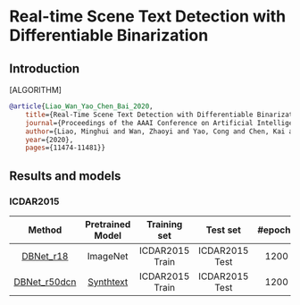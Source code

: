 # Real-time Scene Text Detection with Differentiable Binarization

## Introduction

[ALGORITHM]

```bibtex
@article{Liao_Wan_Yao_Chen_Bai_2020,
    title={Real-Time Scene Text Detection with Differentiable Binarization},
    journal={Proceedings of the AAAI Conference on Artificial Intelligence},
    author={Liao, Minghui and Wan, Zhaoyi and Yao, Cong and Chen, Kai and Bai, Xiang},
    year={2020},
    pages={11474-11481}}
```

## Results and models

### ICDAR2015

|                                 Method                                 |                                                      Pretrained Model                                                      |  Training set   |    Test set    | #epochs | Test size | Recall | Precision | Hmean |                                                                                                                           Download                                                                                                                            |
| :--------------------------------------------------------------------: | :------------------------------------------------------------------------------------------------------------------------: | :-------------: | :------------: | :-----: | :-------: | :----: | :-------: | :---: | :-----------------------------------------------------------------------------------------------------------------------------------------------------------------------------------------------------------------------------------------------------------: |
| [DBNet_r18](/configs/textdet/dbnet/dbnet_r18_fpnc_1200e_icdar2015.py) |     ImageNet     | ICDAR2015 Train | ICDAR2015 Test |  1200   |    736    | 0.731  |   0.871   | 0.795 | [model](https://download.openmmlab.com/mmocr/textdet/dbnet/dbnet_r18_fpnc_sbn_1200e_icdar2015_20210329-ba3ab597.pth) \| [log](https://download.openmmlab.com/mmocr/textdet/dbnet/dbnet_r18_fpnc_sbn_1200e_icdar2015_20210329-ba3ab597.log.json) |
| [DBNet_r50dcn](/configs/textdet/dbnet/dbnet_r50dcnv2_fpnc_1200e_icdar2015.py) | [Synthtext](https://download.openmmlab.com/mmocr/textdet/dbnet/dbnet_r50dcnv2_fpnc_sbn_2e_synthtext_20210325-aa96e477.pth) | ICDAR2015 Train | ICDAR2015 Test |  1200   |   1024    | 0.796  |   0.866   | 0.830 | [model](https://download.openmmlab.com/mmocr/textdet/dbnet/dbnet_r50dcnv2_fpnc_sbn_1200e_icdar2015_20210325-91cef9af.pth) \| [log](https://download.openmmlab.com/mmocr/textdet/dbnet/dbnet_r50dcnv2_fpnc_sbn_1200e_icdar2015_20210325-91cef9af.log.json) |
